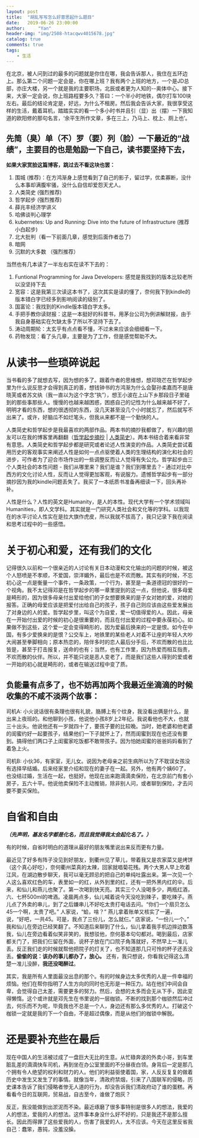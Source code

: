 ```yaml
---
layout: post
title:  "胡乱写写怎么好意思起什么题目"
date:   2019-06-26 23:00:00
author:     "Yan"
header-img: "img/2508-htacqwv4015678.jpg"
catalog: true
comments: true
tags:
    - 生活
---
```


在北京，被人问到过的最多的问题就是你住在哪，我会告诉那人，我住在五环边上。那么第二个问题一定会是，你在哪上班？我有两个上班的地方，一个是JD总部，亦庄大楼，另一个就是我的主要职场，北辰或者更为人知的--奥体中心。接下来，大家一定会说，你上班路程要多久？答曰：一个半小时地铁，偶尔打车100块左右。最后的结论肯定是，好远，为什么不租房。然后我会告诉大家，我很享受这样的生活，戴着耳机，踏踏实实的看一个多小时书并且引（显）出（摆）一下我知道的欧阳修的那句名言，‘余平生所作文章，多在三上，乃马上、枕上、厕上也’。

## 先简（臭）单（不）罗（要）列（脸）一下最近的“战绩”，主要目的也是勉励一下自己，读书要坚持下去，

__如果大家赏脸这篇博客，跳过去不看这块也罢：__

1. 围城 (推荐)：在方鸿渐身上感觉看到了自己的影子，留过学，优柔寡断，没什么本事却满腹牢骚，没什么自信却爱怨天尤人。
2. 人类简史 (强烈推荐)
3. 哲学起步 (强烈推荐)
4. 薛兆丰经济学讲义
5. 哈佛谈判心理学
6. kubernetes: Up and Running: Dive into the future of Infrastructure (推荐小白起步)
7. 北大批判（看一下前面几章，感觉到后面作者怂了)
8. 暗网
9. 沉默的大多数 （强烈推荐）

当然也有几本读了一半左右实在读不下去的：

1. Funtional Programming for Java Developers: 感觉是我找到的版本比较老所以没坚持下去
2. 宽容：这是我第三次读这本书了，这次其实是读的懂了，奈何我下到kindle的版本错白字已经多到影响阅读的级别了。
3. 国富论：我找到的Kindle版本错白字太多。
4. 手把手教你读财报：这是一本挺好的科普书，用茅台公司为例讲解财报，由于我自身基础实在欠缺太多了所以不坚持下去了。
5. 涛动周期轮：太玄乎有点点看不懂，不过未来应该会细细看一下。
6. 药物发现：看了头几章，主要是为了工作，但是感觉帮助不大。

# 从读书一些琐碎说起

当书看的多了就想去写，因为想的多了。跟着作者的思维想，想邓晓芒在哲学起步里为什么说反思才会得到真正的善，想钱钟书的方鸿渐为什么会娶孙柔嘉而不是唐晓芙或者苏文纨（我一直以为这个字念“执”），想王小波在上山下乡那段日子里碰到的那些事那些人。慢慢的也越来越困惑，困惑自己的记性为什么越来越不好了，明明才看的东西，想的很透彻的东西，没几天甚至没几个小时就忘了，然后就写不出来了。或许，好脑瓜不如烂笔头，但我从来都不是一个勤快的人。

人类简史和哲学起步是我最喜欢的两部作品。两本书的摘抄我都做了，有兴趣的朋友可以在我的博客里再翻翻（[哲学起步摘抄](https://alvindaiyan.github.io/2019/06/23/zhe-xue-qi-bu/) | [人类简史](https://alvindaiyan.github.io/2018/11/30/ren-lei-jianshi/)）。两本书结合着来看非常有意思。人类简史和哲学起步都是研究或者论述人性演变的作品。人类简史尝试着用历史的客观事实来阐述人性是如何一点点驱使着人类的生理结构的演化和社会的进步，可作者为了迎合市场作出的一些调整反而让人觉得有失公允。哲学起步由三个人类社会的本性问题 - 我们从哪里来？我们是谁？我们到哪里去？- 通过对比中西方的文化讨论人性，反而让人觉得更加客观，有说服力。遗憾哲学起步有一部分摘抄因为我的kindle问题丢失了。我买了一本纸质书准备再细读一下，回头再补补。

人性是什么？人性的英文是Humanity，是人的本性。现代大学有一个学术领域叫Humanities，即人文学科。其实就是一门研究人类社会和文化等的学科。以我现在的水平讨论人性实在是拉大旗作虎皮，所以我就不拔高了，我只记录下我在阅读和思考过程中的一些感悟。

# 关于初心和爱，还有我们的文化

记得很久以前和一个很亲近的人讨论有关日本动漫和文化输出的问题的时候，被这个人怒喷是不孝顺，不爱国，崇洋媚外，最后也是不欢而散。其实有的时候，不忘初心这一点是衡量一个事件，一条政策，一个行为，甚至是一条道德冠的很好的一个视角。我不太记得邓是在哲学起步的哪一章里提到的这一点，但他说，很多母爱是畸形的，因为很多母亲付出爱给他们的子女想要换来的是子女对她的爱，对她的报答。正确的母爱应该是把爱付出给自己的孩子，孩子自己则应该由这些爱发展出了对身边的人的爱。哲学起步里，叫这个为自爱，爱一切值得爱的人。因此，母亲在一开始付出爱的时候的初心是很重要的，而且在付出爱的过程中要永葆初心。如果做不到这些，这个爱一定会变得畸形的，因为爱最后换来的一定是恨。如今在中国，有多少爱换来的是恨？公交车上，地铁里的某些老人对着不让座的年轻人大吵大闹甚至拳脚相向；原本热恋的，陪伴多时的恋人最后分手后，不欢而散的也比比皆是，甚至于打击报复，送命的也有；当然，也有工作里，因为热爱而相互指责，不欢而散的伙伴。所以，并不能只说是恶人变老了，而是我们这些人得到的爱或者一开始的初心就是畸形的，或者在输送过程中变了质。

## 负能量有点多了，也不妨再加两个我最近坐滴滴的时候收集的不咸不淡两个故事：

司机A: 小火说话很有条理也很有礼貌，胳膊上有个纹身，我没看出俩是什么，是出来上夜班的。和他聊到小孩，他说他小孩8岁上2年纪。我说看他也不大，也就三十出头。他说他还有一岁就四十了，要孩子要的比较晚。当时，她老婆和他老婆的闺蜜约好一起要孩子，结果他们一下子就怀上了，然而闺蜜到现在也还没有要到。搞得他们两口子上闺蜜家吃饭都不敢带孩子。因为怕她闺蜜的爸爸妈妈看到了着急上火。

司机B: 小伙36，有家室，无儿女。说因为老母亲之前生病所以为了不耽误女孩没有选择早结婚。后来经家里介绍和现在的妻子在一起。另外，他有两个姨60了，也没结过婚，生活在一起，也挺好。他现在出来跑滴滴卖保险，在北京前门有套小房子，五六十平。他说他卖保险不主动推销，除非别人问，或者聊到保险，才去问要不要买保险。

# 自省和自由

___（先声明，基友名字都是化名，而且我觉得我太会起化名了。）___

有的时候，自省时明白的道理从最好的朋友嘴里说出来反而更有力量。

最近见了好多有阵子没见到好朋友，到衢州见了草儿，带着我又是农家菜又是烤饼（这个真心好吃），奈何衢州菜真的太辣，回家就唱菊花残。两个大男人早上吹着江风，在湖边散步聊天，我可以毫无顾忌的把自己的单纯吐露出来。第一次见一个人这么喜欢红色的车，表里如一的红，从外到里的红，还有一把外黑内红的伞。后来，和仙儿和燕儿也聚了。第一次喝到快天亮。其实三个人没喝多少，两瓶红酒，六、七杯500ml的啤酒。凌晨两点多，仙儿喊着说今天没吃到辣子，要吃辣子。燕儿点了外卖的串儿，到了之后嫌串儿不好吃太贵打电话去问。“你们一个扇贝怎么45一个啊，太贵了吧。” 人家说，“蛤，啥？” 燕儿拿着账单又核实了一遍，说，“好吧，一共45。可是，我点了三份儿，怎么就仨。” 店家说，“一份儿一个。” 我和仙儿在旁边已经笑翻了。不知道后来聊到了什么，仙儿拿着我手机边摔边数落我，仙儿在旁边看着似笑非笑的，我想驳他，奈何基本句句都对。喝到最后，店家都关门了，把我们仨留在外面，说杯子放在门口院子角落就好，不然早上一准儿丢。反正我们走的时候就帮他把院子的灯关了，也不知道那几只可怜的杯子还丢没丢。__偷偷的说：该办的事儿都办了，放心。__ 还有，我只想说，你看我记得这么清楚一准儿没醉，__我还没喝醉过__。

其实，我是所有人里面最没出息的那个。有的时候身边太多优秀的人是一件幸福的烦恼。他们在帮你指明了人生方向的同时也无形是一种压力。站在他们中间会自卑，会觉得自己太差，需要更多的努力。然后，会想的太多而会无从下手，因此变得懒惰。这个或许就是邓先生在书里说的一层枷锁。不断的找到那个枷锁然后冲过去，何乐而不为呢，毕竟我也不总是一个人，身边还有那么多优秀的人。打破这个枷锁一定就是我的下一个自由，不是超过偶像，而是从他们的枷锁中解脱。

# 还是要补充些在最后

现在中国人的生活被过成了一盘巨大无比的生意。从忙碌奔波的外卖小哥，到车里脏乱差的滴滴快车司机，再到坐在办公室里面的不分昼夜白领。身背后一定是那几个拥有令人绝望的权利和财力的人。他们的利益驱使着国，家，人反反复复的做着历史中发生又发生了的事情。就像当年，清政府禁烟，引来了八国联军的侵略，历史课本告诉了我们侵略者惨无人道的行为，却没告诉我们清政府动了谁的蛋糕。再看看今日的互联网，贸易战，自古至今，谁做了炮灰？

反正，我没能做到出淤泥而不染。最近琢磨了很多事特别是很多人的想法，我爱的人的想法，爱我的人的想法。这件事本身没什么好不好的，只是我还不是那么擅长。因此而得罪了这些爱我的人，伤害了我爱的人，太不应该。今天在这里反省我自己：蠢笨，愚钝，没羞没臊。





